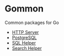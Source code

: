 # Gommon

Common packages for Go

- [HTTP Server](https://github.com/tpm-common/gommon/tree/main/httpserver)
- [PostgreSQL](https://github.com/tpm-common/gommon/tree/main/postgresql)
- [SQL Helper](https://github.com/tpm-common/gommon/tree/main/sqlhelper)
- [Search Helper](https://github.com/tpm-common/gommon/tree/main/searchhelper)
